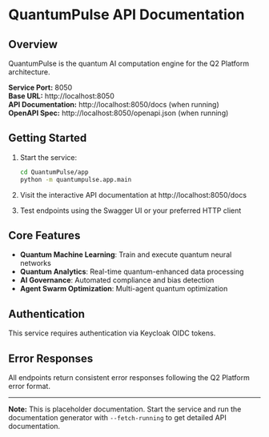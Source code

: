 # QuantumPulse API Documentation

## Overview

QuantumPulse is the quantum AI computation engine for the Q2 Platform architecture.

**Service Port:** 8050  
**Base URL:** http://localhost:8050  
**API Documentation:** http://localhost:8050/docs (when running)  
**OpenAPI Spec:** http://localhost:8050/openapi.json (when running)

## Getting Started

1. Start the service:
   ```bash
   cd QuantumPulse/app
   python -m quantumpulse.app.main
   ```

2. Visit the interactive API documentation at http://localhost:8050/docs

3. Test endpoints using the Swagger UI or your preferred HTTP client

## Core Features

- **Quantum Machine Learning**: Train and execute quantum neural networks
- **Quantum Analytics**: Real-time quantum-enhanced data processing
- **AI Governance**: Automated compliance and bias detection
- **Agent Swarm Optimization**: Multi-agent quantum optimization

## Authentication

This service requires authentication via Keycloak OIDC tokens.

## Error Responses

All endpoints return consistent error responses following the Q2 Platform error format.

---

**Note:** This is placeholder documentation. Start the service and run the documentation generator with `--fetch-running` to get detailed API documentation.